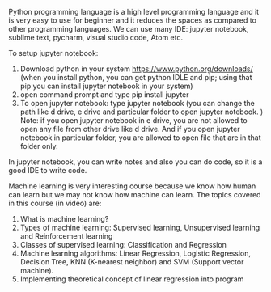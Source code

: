 Python programming language is a high level programming language and it is very easy to use for beginner and it reduces the spaces as compared to other programming languages.
We can use many IDE: jupyter notebook, sublime text, pycharm, visual studio code, Atom etc.

To setup jupyter notebook:
1. Download python in your system
https://www.python.org/downloads/
(when you install python, you can get python IDLE and pip; using that pip you can install jupyter notebook in your system)
2. open command prompt and type pip install jupyter
3. To open jupyter notebook: type jupyter notebook 
(you can change the path like d drive, e drive and particular folder to open jupyter notebook. )
Note: if you open jupyter notebook in e drive, you are not allowed to open any file from other drive like d drive.
And if you open jupyter notebook in particular folder, you are allowed to open file that are in that folder only. 

In jupyter notebook, you can write notes and also you can do code, so it is a good IDE to write code.




Machine learning is very interesting course because we know how human can learn but we may not know how machine can learn.
The topics covered in this course (in video) are:
1. What is machine learning?
2. Types of machine learning: Supervised learning, Unsupervised learning and Reinforcement learning
3. Classes of supervised learning: Classification and Regression
4. Machine learning algorithms: Linear Regression, Logistic Regression, Decision Tree, KNN (K-nearest neighbor) and SVM (Support vector machine).
5. Implementing theoretical concept of linear regression into program


